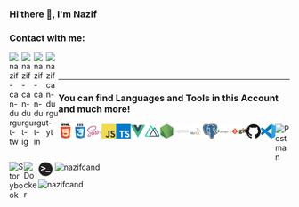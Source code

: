 ### Hi there 👋, I'm Nazif

### Contact with me:

[<img align="left" alt="nazif-can-durgut-tw" width="22px" src="https://cdn.jsdelivr.net/npm/simple-icons@v3/icons/twitter.svg" />](https://twitter.com/nazifcand)

[<img align="left" alt="nazif-can-durgut-ig" width="22px" src="https://cdn.jsdelivr.net/npm/simple-icons@v3/icons/instagram.svg" />](https://www.instagram.com/nazifcandurgut/)

[<img align="left" alt="nazif-can-durgut-in" width="22px" src="https://cdn.jsdelivr.net/npm/simple-icons@v3/icons/linkedin.svg" />](https://www.linkedin.com/in/nazif-can-durgut-261804181/)

[<img align="left" alt="nazifcan-durgut-yt" width="22px" src="https://cdn.jsdelivr.net/npm/simple-icons@v3/icons/youtube.svg" />](https://www.youtube.com/channel/UCwBUHoMilKCiwg_P4IOVcKA)

<br />
<br />

---

### You can find Languages and Tools in this Account and much more!

<img align="left" alt="HTML5" width="26px" src="https://raw.githubusercontent.com/github/explore/80688e429a7d4ef2fca1e82350fe8e3517d3494d/topics/html/html.png" />
<img align="left" alt="CSS3" width="26px" src="https://raw.githubusercontent.com/github/explore/80688e429a7d4ef2fca1e82350fe8e3517d3494d/topics/css/css.png" />
<img align="left" alt="Sass" width="26px" src="https://raw.githubusercontent.com/github/explore/80688e429a7d4ef2fca1e82350fe8e3517d3494d/topics/sass/sass.png" />
<img align="left" alt="JavaScript" width="26px" src="https://raw.githubusercontent.com/github/explore/80688e429a7d4ef2fca1e82350fe8e3517d3494d/topics/javascript/javascript.png" />
<img align="left" alt="TypeScript" width="26px" src="https://raw.githubusercontent.com/github/explore/80688e429a7d4ef2fca1e82350fe8e3517d3494d/topics/typescript/typescript.png" />
<img align="left" alt="Vue" width="26px" src="https://raw.githubusercontent.com/github/explore/80688e429a7d4ef2fca1e82350fe8e3517d3494d/topics/vue/vue.png" />
<img align="left" alt="Nuxt" width="26px" src="https://raw.githubusercontent.com/github/explore/e94815998e4e0713912fed477a1f346ec04c3da2/topics/nuxt/nuxt.png" />
<img align="left" alt="Node.js" width="26px" src="https://raw.githubusercontent.com/github/explore/80688e429a7d4ef2fca1e82350fe8e3517d3494d/topics/nodejs/nodejs.png" />
<img align="left" alt="ExpressJs" width="26px" src="https://raw.githubusercontent.com/github/explore/80688e429a7d4ef2fca1e82350fe8e3517d3494d/topics/express/express.png" />
<img align="left" alt="MySQL" width="26px" src="https://raw.githubusercontent.com/github/explore/80688e429a7d4ef2fca1e82350fe8e3517d3494d/topics/mysql/mysql.png" />
<img align="left" alt="postgresql" width="26px" src="https://raw.githubusercontent.com/github/explore/80688e429a7d4ef2fca1e82350fe8e3517d3494d/topics/postgresql/postgresql.png" />
<img align="left" alt="MongoDB" width="26px" src="https://raw.githubusercontent.com/github/explore/80688e429a7d4ef2fca1e82350fe8e3517d3494d/topics/mongodb/mongodb.png" />
<img align="left" alt="Git" width="26px" src="https://raw.githubusercontent.com/github/explore/80688e429a7d4ef2fca1e82350fe8e3517d3494d/topics/git/git.png" />
<img align="left" alt="GitHub" width="26px" src="https://raw.githubusercontent.com/github/explore/78df643247d429f6cc873026c0622819ad797942/topics/github/github.png" />
<img align="left" alt="Visual Studio Code" width="26px" src="https://raw.githubusercontent.com/github/explore/80688e429a7d4ef2fca1e82350fe8e3517d3494d/topics/visual-studio-code/visual-studio-code.png" />
<img align="left" alt="Postman" width="26px" src="https://user-images.githubusercontent.com/7853266/44114706-9c72dd08-9fd1-11e8-8d9d-6d9d651c75ad.png" />
<img align="left" alt="Storybook" width="26px" src="https://pbs.twimg.com/profile_images/1100804485616566273/sOct-Txm_400x400.png" />
<img align="left" alt="Docker" width="26px" src="https://i0.wp.com/osmansecer.net/wp-content/uploads/2021/01/docker.png?fit=400%2C400&ssl=1" />
<img align="left" alt="Terminal" width="26px" src="https://raw.githubusercontent.com/github/explore/80688e429a7d4ef2fca1e82350fe8e3517d3494d/topics/terminal/terminal.png" />

<br />
<br />

---

<p>&nbsp;<img align="center" src="https://github-readme-stats.vercel.app/api?username=nazifcand&show_icons=true&locale=en&count_private=true" alt="nazifcand" width="50%" /></p>

<p style="width:100%;"><img align="left" src="https://github-readme-stats.vercel.app/api/top-langs?username=nazifcand&show_icons=true&locale=en&layout=compact" alt="nazifcand" /></p>
